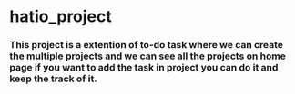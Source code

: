 # hatio_project
 ### This project is a extention of to-do task where we can create the multiple projects and we can see all the projects on home page if you want to add the task in project you can do it and keep the track of it.

 
